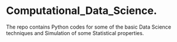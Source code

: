 # Computational_Data_Science.
The repo contains Python codes for some of the basic Data Science techniques and Simulation of some Statistical properties.

